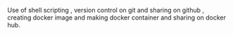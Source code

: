 Use of shell scripting , version control on git and sharing on github , creating docker image and making docker container and sharing on docker hub.
